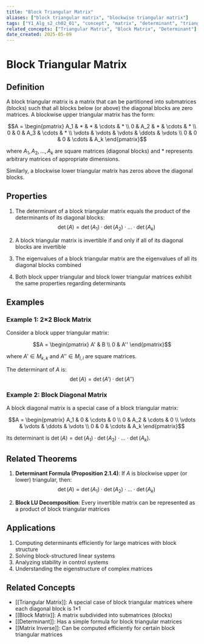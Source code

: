 ```yaml
---
title: "Block Triangular Matrix"
aliases: ["block triangular matrix", "blockwise triangular matrix"]
tags: ["Y1_Alg_s2_ch02_01", "concept", "matrix", "determinant", "triangular-matrix"]
related_concepts: ["Triangular Matrix", "Block Matrix", "Determinant"]
date_created: 2025-05-09
---
```


# Block Triangular Matrix

## Definition
A block triangular matrix is a matrix that can be partitioned into submatrices (blocks) such that all blocks below (or above) the diagonal blocks are zero matrices. A blockwise upper triangular matrix has the form:

$$A = \begin{pmatrix}
A_1 & * & * & \cdots & * \\
0 & A_2 & * & \cdots & * \\
0 & 0 & A_3 & \cdots & * \\
\vdots & \vdots & \vdots & \ddots & \vdots \\
0 & 0 & 0 & \cdots & A_k
\end{pmatrix}$$

where $A_1, A_2, \ldots, A_k$ are square matrices (diagonal blocks) and $*$ represents arbitrary matrices of appropriate dimensions.

Similarly, a blockwise lower triangular matrix has zeros above the diagonal blocks.

## Properties
1. The determinant of a block triangular matrix equals the product of the determinants of its diagonal blocks:
   $$\det(A) = \det(A_1) \cdot \det(A_2) \cdot \ldots \cdot \det(A_k)$$

2. A block triangular matrix is invertible if and only if all of its diagonal blocks are invertible

3. The eigenvalues of a block triangular matrix are the eigenvalues of all its diagonal blocks combined

4. Both block upper triangular and block lower triangular matrices exhibit the same properties regarding determinants

## Examples
### Example 1: 2×2 Block Matrix
Consider a block upper triangular matrix:

$$A = \begin{pmatrix}
A' & B \\
0 & A''
\end{pmatrix}$$

where $A' \in M_{k,k}$ and $A'' \in M_{l,l}$ are square matrices.

The determinant of $A$ is:
$$\det(A) = \det(A') \cdot \det(A'')$$

### Example 2: Block Diagonal Matrix
A block diagonal matrix is a special case of a block triangular matrix:

$$A = \begin{pmatrix}
A_1 & 0 & \cdots & 0 \\
0 & A_2 & \cdots & 0 \\
\vdots & \vdots & \ddots & \vdots \\
0 & 0 & \cdots & A_k
\end{pmatrix}$$

Its determinant is $\det(A) = \det(A_1) \cdot \det(A_2) \cdot \ldots \cdot \det(A_k)$.

## Related Theorems
1. **Determinant Formula (Proposition 2.1.4)**: If $A$ is blockwise upper (or lower) triangular, then:
   $$\det(A) = \det(A_1) \cdot \det(A_2) \cdot \ldots \cdot \det(A_k)$$

2. **Block LU Decomposition**: Every invertible matrix can be represented as a product of block triangular matrices

## Applications
1. Computing determinants efficiently for large matrices with block structure
2. Solving block-structured linear systems
3. Analyzing stability in control systems
4. Understanding the eigenstructure of complex matrices

## Related Concepts
- [[Triangular Matrix]]: A special case of block triangular matrices where each diagonal block is 1×1
- [[Block Matrix]]: A matrix subdivided into submatrices (blocks)
- [[Determinant]]: Has a simple formula for block triangular matrices
- [[Matrix Inverse]]: Can be computed efficiently for certain block triangular matrices
